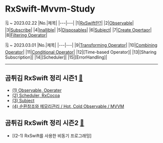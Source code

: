 # RxSwift-Mvvm-Study

🗒 ~ 2023.02.22
|No.|제목|
|---|---|
|1|[RxSwift란?](https://jesskoh.notion.site/RxSwift-118416d275de43519ad2cf2537753cdd)|
|2|[Observable](https://jesskoh.notion.site/Observable-a1e30534a0d24d89afd49c619246aa59)|
|3|[Subscribe](https://jesskoh.notion.site/Subscribe-ad9a0e49ab354bf1a4ca9b8dd69f76a4)|
|4|[Inallible](https://jesskoh.notion.site/Infallible-9f864a39c5ff43be84632d1774e12ca7)|
|5|[Disposables](https://jesskoh.notion.site/Disposables-1397a12fa14c4316b59cb7eab2f21611)|
|6|[Subject](https://jesskoh.notion.site/Subject-78738dc98f6d46aba7b1c3cd6f5ff4e7)|
|7|[Create Opertaor](https://jesskoh.notion.site/Create-Opertator-0fb83fc1d8094239b4ac10d70be9507c)|
|8|[Filtering Operator](https://jesskoh.notion.site/Filtering-Operator-66cf9cbd6e8e414893e3f34676c47d61)|

🗒 ~ 2023.03.01
|No.|제목|
|---|---|
|9|[Transforming Operator](https://jesskoh.notion.site/Transforming-Operator-f5f6493aaafa407bb4f0c3a270196495)|
|10|[Combining Operator](https://jesskoh.notion.site/Combining-Operator-aa6d8b5d89d944c8b88ebdc6e213cc9c)|
|11|[Conditional Operator](https://jesskoh.notion.site/Conditional-Operator-09200d174c894bd1935b7eebd6dceb85)|
|12|[Time-based Operator]|
|13|[Sharing Subscription]|
|14|[Scheduler]|
|15|[ErrorHandling]|



---
## 곰튀김 RxSwift 정리 시즌1 [🔗](https://www.youtube.com/watch?v=w5Qmie-GbiA&t=7896s)
- [(1) Observable, Operater](https://jesskoh.notion.site/RxSwift-1-9486c6be966e4469abf7e8f48d341d51)
- [(2) Scheduler, RxCocoa](https://jesskoh.notion.site/RxSwift-2-_-Scheduler-RxCocoa-619dcbfef65e44388442645afeb526b9)
- [(3) Subject](https://jesskoh.notion.site/RxSwift-3-_-Subject-ca52d04658354555a27c4f3f4b4a6bb6)
- [(4) 순환참조와 메모리관리 / Hot, Cold Observable / MVVM](https://jesskoh.notion.site/RxSwift-4-_-Hot-Cold-Observable-MVVM-0b9c0e56af6a4c76ba1db4af6d275994)

## 곰튀김 RxSwift 정리 시즌2 [🔗](https://www.youtube.com/watch?v=iHKBNYMWd5I&list=PL03rJBlpwTaBrhux_C8RmtWDI_kZSLvdQ&index=1)
- [(2-1) RxSwift를 사용한 비동기 프로그래밍]

